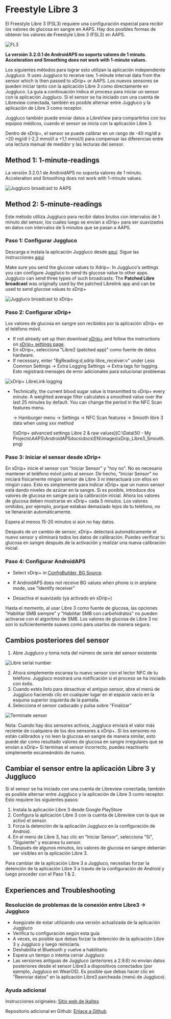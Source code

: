 # **Freestyle Libre 3**

El Freestyle Libre 3 (FSL3) requiere una configuración especial para recibir los valores de glucosa en sangre en AAPS. Hay dos posibles formas de obtener los valores de Freestyle Libre 3 (FSL3) en AAPS.

![FL3](../images/d912c1d3-06d2-4b58-ad7c-025ca1980fae.jpeg)

**La versión 3.2.0.1 de AndroidAPS no soporta valores de 1 minuto. Acceleration and Smoothing does not work with 1-minute values.**

Los siguientes métodos para lograr esto utilizan la aplicación independiente Juggluco. It uses Juggluco to receive raw, 1-minute interval data from the sensor which is then passed to xDrip+ or AAPS. Los nuevos sensores se pueden iniciar tanto con la aplicación Libre 3 como directamente en Juggluco. La guía a continuación indica el proceso para iniciar un sensor con la aplicación Juggluco. Si el sensor se ha iniciado con una cuenta de Libreview conectada, también es posible alternar entre Juggluco y la aplicación de Libre 3 como receptor.

Juggluco también puede enviar datos a LibreView para compartirlos con los equipos médicos, cuando el sensor se inicia con la aplicación Libre 3.

Dentro de xDrip+, el sensor se puede calibrar en un rango de -40 mg/dl a +20 mg/dl (-2,2 mmol/l a +1,1 mmol/l) para compensar las diferencias entre una lectura manual de medidor y las lecturas del sensor.

## Method 1: 1-minute-readings
La versión 3.2.0.1 de AndroidAPS no soporta valores de 1 minuto. Acceleration and Smoothing does not work with 1-minute values.

![Juggluco broadcast to AAPS](../images/Juggluco_AAPS.png)


## Method 2: 5-minute-readings
Este método utiliza Juggluco para recibir datos brutos con intervalos de 1 minuto del sensor, los cuales luego se envían a xDrip+ para ser suavizados en datos con intervalos de 5 minutos que se pasan a AAPS.

### Paso 1: Configurar Juggluco
Descarga e instala la aplicación Juggluco desde [aquí](https://www.juggluco.nl/Juggluco/download.html). Sigue las instrucciones [aquí](https://www.juggluco.nl/Juggluco/libre3/)

Make sure you send the glucose values to Xdrip+: In Juggluco's settings you can configure Juggluco to send its glucose value to other apps. Juggluco can send three types of such broadcasts: The **Patched Libre broadcast** was originally used by the patched Librelink app and can be used to send glucose values to xDrip+

![Juggluco broadcast to xDrip+](../images/Juggluco_xDrip.png)

### Paso 2: Configurar xDrip+

Los valores de glucosa en sangre son recibidos por la aplicación xDrip+ en el teléfono móvil.

- If not already set up then download [xDrip+](https://github.com/NightscoutFoundation/xDrip) and follow the instructions on [xDrip+ settings page](../Configuration/xdrip.md).
- En xDrip+, selecciona "Libre2 (patched app)" como fuente de datos hardware.
- If necessary, enter "BgReading:d,xdrip libre_receiver:v" under Less Common Settings → Extra Logging Settings → Extra tags for logging. Esto registrará mensajes de error adicionales para solucionar problemas

![xDrip+ LibreLink logging](../images/Libre2_Tags.png)

- Technically, the current blood sugar value is transmitted to xDrip+ every minute. A weighted average filter calculates a smoothed value over the last 25 minutes by default. You can change the period in the NFC Scan features menu.

  → Hamburger menu → Settings → NFC Scan features → Smooth libre 3 data when using xxx method

  !\[xDrip+ advanced settings Libre 2 & raw values\](C:\Data\50 - My Projects\AAPS\AndroidAPSdocs\docs\EN\images\xDrip_Libre3_Smooth.png)



### Paso 3: Iniciar el sensor desde xDrip+

En xDrip+ inicie el sensor con "Iniciar Sensor" y "hoy no". No es necesario mantener el teléfono móvil junto al sensor. De hecho, "Iniciar Sensor" no iniciará físicamente ningún sensor de Libre 3 ni interactuará con ellos en ningún caso. Esto es simplemente para indicar xDrip+ que un nuevo sensor está dando niveles de azúcar en la sangre. Si es posible, introduce dos valores de glucosa en sangre para la calibración inicial. Ahora los valores de glucosa deben mostrarse en xDrip+ cada 5 minutos. Los valores omitidos, por ejemplo, porque estabas demasiado lejos de tu teléfono, no se llenararán automáticamente.

Espera al menos 15-20 minutos si aún no hay datos.

Después de un cambio de sensor, xDrip+ detectará automáticamente el nuevo sensor y eliminará todos los datos de calibración. Puedes verificar tu glucosa en sangre después de la activación y realizar una nueva calibración inicial.

### Paso 4: Configurar AndroidAPS

- Select xDrip+ in [ConfigBuilder, BG Source](../Configuration/Config-Builder.md#bg-source).

- If AndroidAPS does not receive BG values when phone is in airplane mode, use "Identify receiver"
- Desactiva el suavizado (ya activado en xDrip+)

Hasta el momento, al usar Libre 3 como fuente de glucosa, las opciones "Habilitar SMB siempre" y "Habilitar SMB con carbohidratos" no pueden activarse con el algoritmo de SMB. Los valores de glucosa de Libre 3 no son lo suficientemente suaves como para usarlos de manera segura.



## Cambios posteriores del sensor

1. Abre Juggluco y toma nota del número de serie del sensor existente

![Libre serial number](../images/libre3/step/_13.jpg)

2. Ahora simplemente escanea tu nuevo sensor con el lector NFC de tu teléfono. Juggluco mostrará una notificación si el proceso se ha iniciado con éxito.
3. Cuando estés listo para desactivar el antiguo sensor, abre el menú de Juggluco haciendo clic en cualquier lugar en el espacio vacío en la esquina superior izquierda de la pantalla.
4. Selecciona el sensor caducado y pulsa sobre "Finalizar"

![Terminate sensor](../images/libre3/step/_14.jpg)

Nota: Cuando hay dos sensores activos, Juggluco enviará el valor más reciente de cualquiera de los dos sensores a xDrip+. Si los sensores no están calibrados y no leen la glucosa en sangre de manera similar, esto puede dar como resultado valores de glucosa en sangre irregulares que se envían a xDrip+ Si terminas el sensor incorrecto, puedes reactivarlo simplemente escaneándolo de nuevo.

## Cambiar el sensor entre la aplicación Libre 3 y Juggluco

Si el sensor se ha iniciado con una cuenta de Libreview conectada, también es posible alternar entre Juggluco y la aplicación de Libre 3 como receptor. Esto requiere los siguientes pasos:

1. Instala la aplicación Libre 3 desde Google PlayStore
2. Configura la aplicación Libre 3 con la cuenta de Libreview con la que se activó el sensor.
3. Forza la detención de la aplicación Juggluco en la configuración de Android.
4. En el menú de Libre 3, haz clic en "Iniciar Sensor", selecciona "Sí", "Siguiente" y escanea tu sensor.
5. Después de algunos minutos, los valores de glucosa en sangre deberían ser visibles en la aplicación Libre 3.

Para cambiar de la aplicación Libre 3 a Juggluco, necesitas forzar la detención de la aplicación Libre 3 a través de la configuración de Android y luego proceder con el Paso 1 & 2.

## Experiences and Troubleshooting

### Resolución de problemas de la conexión entre Libre3 -> Juggluco

- Asegúrate de estar utilizando una versión actualizada de la aplicación Juggluco
- Verifica tu configuración según esta guía
- A veces, es posible que debas forzar la detención de la aplicación Libre 3 y Juggluco y luego reiniciarla.
- Deshabilita el Bluetooth y vuelve a habilitarlo
- Espera un tiempo o intenta cerrar Juggluco
- Las versiones antiguas de Juggluco (anteriores a 2.9.6) no envían datos posteriores desde el sensor Libre3 a dispositivos conectados (por ejemplo, Juggluco en WearOS). Es posible que debas hacer clic en "Reenviar datos" en la aplicación Libre3 parcheada (menú de Juggluco).

### Ayuda adicional

Instrucciones originales: [Sitio web de jkaltes](https://www.juggluco.nl/Juggluco/libre3/)

Repositorio adicional en Github: [Enlace a Github](https://github.com/maheini/FreeStyle-Libre-3-patch)
